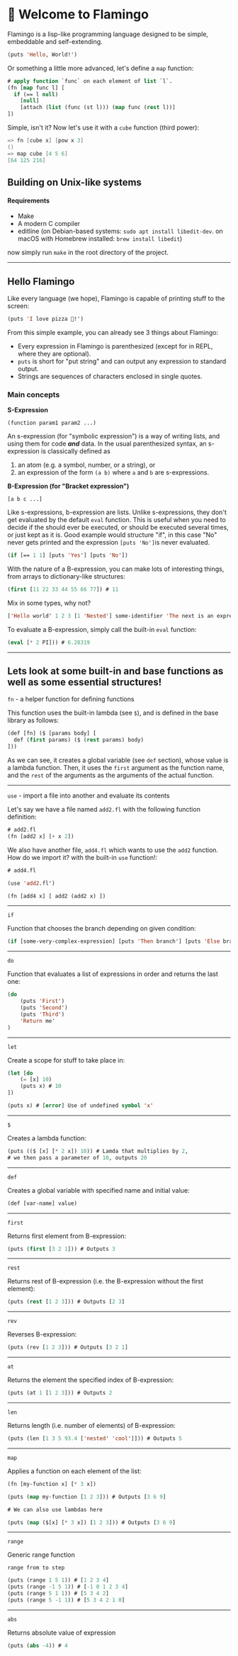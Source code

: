 # 🦩 Welcome to Flamingo

Flamingo is a lisp-like programming language designed to be simple, embeddable and self-extending.

```lisp
(puts 'Hello, World!')
```

Or something a little more advanced, let's define a `map` function:
```lisp
# apply function `func` on each element of list `l`.
(fn [map func l] [
  if (== l null)
    [null]
    [attach (list (func (st l))) (map func (rest l))]
])
```
Simple, isn't it? Now let's use it with a `cube` function (third power):
```c
=> fn [cube x] [pow x 3]
()
=> map cube [4 5 6]
[64 125 216]
```

## Building on Unix-like systems
#### Requirements

* Make
* A modern C compiler
* editline (on Debian-based systems: `sudo apt install libedit-dev`.
    on macOS with Homebrew installed: `brew install libedit`)

now simply run `make` in the root directory of the project.

---

## Hello Flamingo

Like every language (we hope), Flamingo is capable of printing stuff to the screen:

```lisp
(puts 'I love pizza 🍕!')
```
From this simple example, you can already see 3 things about Flamingo:
* Every expression in Flamingo is parenthesized (except for in REPL, where they are optional).
* `puts` is short for "put string" and can output any expression to standard output.
* Strings are sequences of characters enclosed in single quotes.

### Main concepts

**S-Expression**

`(function param1 param2 ...)`

An s-expression (for "symbolic expression") is a way of writing lists, and using them for code ***and*** data. In the usual parenthesized syntax, an s-expression is classically defined as

1. an atom (e.g. a symbol, number, or a string), or
2. an expression of the form `(a b)` where `a` and `b` are s-expressions.


**B-Expression (for "Bracket expression")**

`[a b c ...]`

Like s-expressions, b-expression are lists. Unlike s-expressions, they don't get evaluated by the default `eval` function. This is useful when you need to decide if the should ever be executed, or should be executed several times, or just kept as it is.
Good example would structure "if", in this case "No" never gets printed and the expression `[puts 'No']`is never evaluated.

```lisp
(if [== 1 1] [puts 'Yes'] [puts 'No'])
```

With the nature of a B-expression, you can make lots of interesting things, from arrays to dictionary-like structures:

```lisp
(first [11 22 33 44 55 66 77]) # 11
```

Mix in some types, why not?

```lisp
['Hello world' 1 2 3 [1 'Nested'] some-identifier 'The next is an expression, that can be evalueted' [* 2 PI]]
```

To evaluate a B-expression, simply call the built-in `eval` function:

```lisp
(eval [* 2 PI])) # 6.28319
```

---

**Lets look at some built-in and base functions as well as some essential structures!**
---
`fn` - a helper function for defining functions

This function uses the built-in lambda (see `$`), and is defined in the base library as follows:

```lisp
(def [fn] ($ [params body] [
  def (first params) ($ (rest params) body)
]))
```

As we can see, it creates a global variable (see `def` section), whose value is a lambda function. Then, it uses the `first` argument as the function name, and the `rest` of the arguments as the arguments of the actual function.

---
`use` - import a file into another and evaluate its contents

Let's say we have a file named `add2.fl` with the following function definition:
```lisp
# add2.fl
(fn [add2 x] [+ x 2])
```
We also have another file, `add4.fl` which wants to use the `add2` function. How do we import it? with the built-in `use` function!:

```lisp
# add4.fl

(use 'add2.fl')

(fn [add4 x] [ add2 (add2 x) ])
```

---

`if`

Function that chooses the branch depending on given condition:

```lisp
(if [some-very-complex-expression] [puts 'Then branch'] [puts 'Else branch'])
```

---

`do`

Function that evaluates a list of expressions in order and returns the last one:


```lisp
(do
    (puts 'First')
    (puts 'Second')
    (puts 'Third')
    'Return me'
)
```

---

`let`

Create a scope for stuff to take place in:

```lisp
(let [do
    (= [x] 10)
    (puts x) # 10
])

(puts x) # [error] Use of undefined symbol 'x'

```

---

`$`

Creates a lambda function:

```lisp
(puts (($ [x] [* 2 x]) 10)) # Lamda that multiplies by 2,
# we then pass a parameter of 10, outputs 20
```


---

`def`

Creates a global variable with specified name and initial value:

```lisp
(def [var-name] value)
```


---

`first`

Returns first element from B-expression:

```lisp
(puts (first [3 2 1])) # Outputs 3
```

---

`rest`

Returns rest of B-expression (i.e. the B-expression without the first element):

```lisp
(puts (rest [1 2 3])) # Outputs [2 3]
```

---

`rev`

Reverses B-expression:

```lisp
(puts (rev [1 2 3])) # Outputs [3 2 1]
```

---

`at`

Returns the element the specified index of B-expression:

```lisp
(puts (at 1 [1 2 3])) # Outputs 2
```

---

`len`

Returns length (i.e. number of elements) of B-expression:

```lisp
(puts (len [1 3 5 93.4 ['nested' 'cool']])) # Outputs 5
```

---

`map`

Applies a function on each element of the list:

```lisp
(fn [my-function x] [* 3 x])

(puts (map my-function [1 2 3])) # Outputs [3 6 9]

# We can also use lambdas here

(puts (map ($[x] [* 3 x]) [1 2 3])) # Outputs [3 6 9]
```

---

`range`

Generic range function

`range from to step`

```lisp
(puts (range 1 5 1)) # [1 2 3 4]
(puts (range -1 5 1)) # [-1 0 1 2 3 4]
(puts (range 5 1 1)) # [5 3 4 2]
(puts (range 5 -1 1)) # [5 3 4 2 1 0]
```

---

`abs`

Returns absolute value of expression

```lisp
(puts (abs -4)) # 4
```
